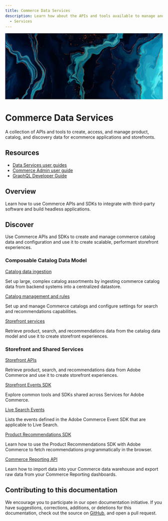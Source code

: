 ```yaml
---
title: Commerce Data Services
description: Learn how about the APIs and tools available to manage and use commerce catalog and event data programmatically.
  - Services
---
```


<Hero slots="image, heading, text"/>

![Data Services](_images/home-bg.jpeg)

# Commerce Data Services

A collection of APIs and tools to create, access, and manage product, catalog, and discovery data for ecommerce applications and storefronts.

<Resources slots="heading, links"/>

## Resources

*  [Data Services user guides](https://experienceleague.adobe.com/docs/commerce-merchant-services/user-guides/home.html)
*  [Commerce Admin user guide](https://experienceleague.adobe.com/docs/commerce-admin/user-guides/home.html)
*  [GraphQL Developer Guide](https://developer.adobe.com/commerce/webapi/graphql/)

## Overview

Learn how to use Commerce APIs and SDKs to integrate with third-party software and build headless applications.

## Discover

Use Commerce APIs and SDKs to create and manage commerce catalog data and configuration and use it to create scalable, performant storefront experiences.

<DiscoverBlock slots="heading, link, text"/>

### Composable Catalog Data Model

[Catalog data ingestion](composable-catalog/data-ingestion/)

Set up large, complex catalog assortments by ingesting commerce catalog data from backend systems into a centralized datastore.

<DiscoverBlock slots="link, text"/>

[Catalog management and rules](composable-catalog/admin)

Set up and manage Commerce catalogs and configure settings for search and recommendations capabilities.

<DiscoverBlock slots="link, text"/>

[Storefront services](composable-catalog/storefront-services)

Retrieve product, search, and recommendations data from the catalog data model and use it to create storefront experiences.

<DiscoverBlock slots="heading,link, text"/>

### Storefront and Shared Services

[Storefront APIs](graphql/)

Retrieve product, search, and recommendations data from Adobe Commerce and use it to create storefront experiences.

<DiscoverBlock slots="link, text"/>

[Storefront Events SDK](shared-services/)

Explore common tools and SDKs shared across Services for Adobe Commerce.

<DiscoverBlock slots="link, text"/>

[Live Search Events](live-search/)

Lists the events defined in the Adobe Commerce Event SDK that are applicable to Live Search.

<DiscoverBlock slots="link, text"/>

[Product Recommendations SDK](product-recommendations/)

Learn how to use the Product Recommendations SDK with Adobe Commerce to fetch recommendations programmatically in the browser.

<DiscoverBlock slots="link, text"/>

[Commerce Reporting API](reporting/)

Learn how to import data into your Commerce data warehouse and export raw data from your Commerce Reporting dashboards.

## Contributing to this documentation

We encourage you to participate in our open documentation initiative. If you have suggestions, corrections, additions, or deletions for this documentation, check out the source on [GitHub](https://github.com/adobedocs/commerce-services), and open a pull request.
